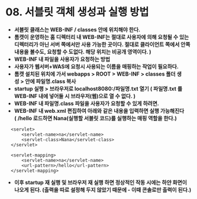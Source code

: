 # 08. 서블릿 객체 생성과 실행 방법

- **서블릿 클래스는 WEB-INF / classes 안에 위치해야 한다.**
- **톰캣이 운영하는 홈 디렉터리 내 WEB-INF는 절대로 사용자에 의해 요청될 수 있는 디렉터리가 아닌 서버 쪽에서만 사용 가능한 곳이다. 절대로 클라이언트 쪽에서 안쪽 내용을 볼수도, 요청할 수 도없다. 해당 위치는 비공개 영역이다. )**
- **WEB-INF 내 파일을 사용자가 요청하는 방법**
- **사용자가 웹서버+WAS에 요청시 사용되는 이름을 매핑하는 작업이 필요하다.**
- **톰캣 설치된 위치에 가서 webapps > ROOT > WEB-INF > classes 폴더 생성 > 안에 파일명.class 복사**
- **startup 실행 > 브라우저로 localhost8080:/파일명.txt 열기 ( 파일명.txt 를 WEB-INF 내에 넣어둘 시 브라우저(웹)으로 열 수 없다. )**
- **WEB-INF 내 파일명.class 파일을 사용자가 요청할 수 있게 하려면.**
- **WEB-INF 내 web.xml 편집하여 아래와 같은 내용을 입력하면 실행 가능해진다 ( /hello 로드하면 Nana(실행할 서블릿 코드)를 실행하는 매핑 역할을 한다.)**

```
  <servlet>
      <servlet-name>na</servlet-name>
      <servlet-class>Nana</servlet-class>
  </servlet>

  <servlet-mapping>
      <servlet-name>na</servlet-name>
      <url-pattern>/hello</url-pattern>
  </servlet-mapping>
```

- **이후 startup 재 실행 및 브라우저 재 실행 하면 정상적인 작동 시에는 하얀 화면이 나오게 된다. (출력을 따로 설정해 두지 않았기 때문에 - 이때 콘솔로만 출력이 된다.)**
